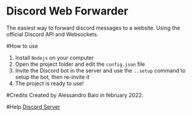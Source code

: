 # Discord Web Forwarder
The easiest way to forward discord messages to a website. Using the official Discord API and Websockets.

#How to use
1. Install `Nodejs` on your computer
2. Open the project folder and edit the `config.json` file
3. Invite the Discord bot in the server and use the `..setup` command to setup the bot, then re-invite it
4. The project is ready to use!

#Credits
Created by Alessandro Baio in february 2022.

#Help
[Discord Server](https://discord.gg/X4nGGPvJJY)
